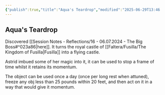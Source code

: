 ```yaml
---
{"publish":true,"title":"Aqua's Teardrop","modified":"2025-06-29T13:46:48.937-07:00","cssclasses":""}
---
```




## Aqua's Teardrop

Discovered [[Session Notes - Reflections/16 - 06.07.2024 - The Big Boss#^023a86\|here]]. It turns the royal castle of [[Faltera/Fusilla/The Kingdom of Fusilla\|Fusilla]] into a flying castle.

Astrid imbued some of her magic into it, it can be used to stop a frame of time whilst it retains its momentum.

The object can be used once a day (once per long rest when attuned), freeze any obj less than 25 pounds within 20 feet, and then act on it in a way that would give it momentum.
